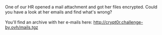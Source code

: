 One of our HR opened a mail attachment and got her files encrypted. Could you have a look at her emails and find what's wrong?<br>
<br>
You'll find an archive with her e-mails here: <a href="http://crypt0r.challenge-by.ovh/mails.tgz" target="_blank">http://crypt0r.challenge-by.ovh/mails.tgz</a>
